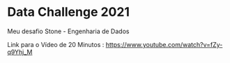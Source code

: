 # Data Challenge 2021
Meu desafio Stone - Engenharia de Dados

Link para o Vídeo de 20 Minutos : https://www.youtube.com/watch?v=fZy-q9Yhj_M
